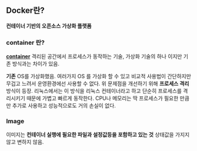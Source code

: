 ## Docker란?

**컨테이너 기반의 오픈소스 가상화 플랫폼**

### container 란?
**[container](obsidian://open?vault=TIL_yeonsang&file=TIL%2FContainer%2FContainer)**
격리된 공간에서 프로세스가 동작하는 기술, 가상화 기술의 하나 이지만 기존 방식과는 차이가 있음.

**기존**
OS를 가상화했음.
여러가지 OS 를 가상화 할 수 있고 비교적 사용법이 간단하지만 무겁고 느려서 운영환경에선 사용할 수 없다.
위 문제점을 개선하기 위해 **프로세스 격리** 방식이 등장.
리눅스에서는 이 방식을 리눅스 컨테이너라고 하고 단순히 프로세스를 격리시키기 때문에 가볍고 빠르게 동작한다.
CPU나 메모리는 딱 프로세스가 필요한 만큼만 추가로 사용하고 성능적으로도 거의 손실이 없다.

### Image
이미지는 **컨테이너 실행에 필요한 파일과 설정값등을 포함하고 있는 것** 상태값을 가지지 않고 변하지 않음.


